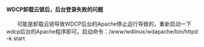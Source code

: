 #### WDCP卸载云锁后，后台登录失败的问题

&emsp;&emsp;可能是卸载云锁导致WDCP后台的Apache停止运行导致的，重新启动一下wdcp后台的Apache程序即可。启动命令：/www/wdlinux/wdapache/bin/httpd –k start